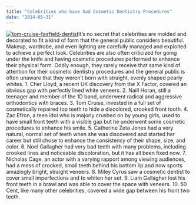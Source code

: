 ```yaml
---
title: "Celebrities who have had Cosmetic Dentistry Procedures"
date: "2014-05-31"
---
```


[![tom-cruise-fairfield-dentist](/images/tom-cruise-fairfield-dentist-300x300.jpg)](/images/tom-cruise-fairfield-dentist.jpg)It’s no secret that celebrities are molded and decorated to fit a kind of form that the general public considers beautiful. Makeup, wardrobe, and even lighting are carefully managed and exploited to achieve a perfect look. Celebrities are also often criticized for going under the knife and having cosmetic procedures performed to enhance their physical form. Oddly enough, they rarely receive that same kind of attention for their cosmetic dentistry procedures and the general public is often unaware that they weren’t born with straight, evenly shaped pearly whites. 1. Cher Lloyd, a recent UK discovery from the X Factor, covered an obvious gap with perfectly lined white veneers. 2. Naill Horan, still a teenager and member of the 1D band, underwent radical and aggressive orthodontics with braces. 3. Tom Cruise, invested in a full set of cosmetically repaired top teeth to hide a discolored, crooked front tooth. 4. Zac Efron, a teen idol who is majorly crushed on by young girls, used to have small front teeth with a visible gap but he underwent some cosmetic procedures to enhance his smile. 5. Catherine Zeta Jones had a very natural, normal set of teeth when she was discovered and started her career but still chose to enhance the consistency of their shape, size, and color. 6. Noel Gallagher had very bad teeth with many problems, including crooked lines and noticeable discoloration, but it has all been fixed now. 7. Nicholas Cage, an actor with a varying rapport among viewing audiences, had a mess of crooked, small teeth behind his bottom lip and now sports amazingly bright, straight veneers. 8. Miley Cyrus saw a cosmetic dentist to cover small imperfections and to whiten her set. 9. Liam Gallagher lost his front teeth in a brawl and was able to cover the space with veneers. 10. 50 Cent, like many other celebrities, covered a wide gap between his front two teeth.
